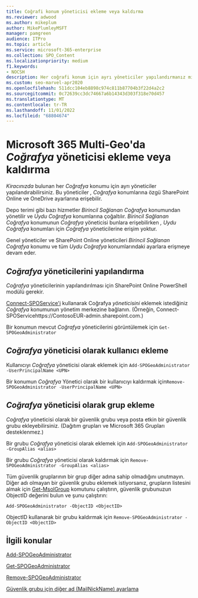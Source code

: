 ```yaml
---
title: Coğrafi konum yöneticisi ekleme veya kaldırma
ms.reviewer: adwood
ms.author: mikeplum
author: MikePlumleyMSFT
manager: pamgreen
audience: ITPro
ms.topic: article
ms.service: microsoft-365-enterprise
ms.collection: SPO_Content
ms.localizationpriority: medium
f1.keywords:
- NOCSH
description: Her coğrafi konum için ayrı yöneticiler yapılandırmanız mı gerekiyor? Microsoft 365 Multi-Geo'da coğrafi yönetici eklemeyi veya kaldırmayı öğrenin.
ms.custom: seo-marvel-apr2020
ms.openlocfilehash: 511dcc104eb8898c974c811b87704b3f22d4a2c2
ms.sourcegitcommit: 0c72639cc3dc74667a6b14343d303f318e70d457
ms.translationtype: MT
ms.contentlocale: tr-TR
ms.lasthandoff: 11/01/2022
ms.locfileid: "68804674"
---
```

# <a name="add-or-remove-a-_geography_-administrator-in-microsoft-365-multi-geo"></a>Microsoft 365 Multi-Geo'da _Coğrafya_ yöneticisi ekleme veya kaldırma

_Kiracınızda_ bulunan her _Coğrafya_ konumu için ayrı yöneticiler yapılandırabilirsiniz. Bu yöneticiler _, Coğrafya_ konumlarına özgü SharePoint Online ve OneDrive ayarlarına erişebilir.

Depo terimi gibi bazı hizmetler _Birincil Sağlanan Coğrafya_ konumundan yönetilir ve _Uydu Coğrafya_ konumlarına çoğaltılır. _Birincil Sağlanan Coğrafya_ konumunun _Coğrafya_ yöneticisi bunlara erişebilirken _, Uydu Coğrafya_ konumları için _Coğrafya_ yöneticilerine erişim yoktur.

Genel yöneticiler ve SharePoint Online yöneticileri _Birincil Sağlanan Coğrafya_ konumu ve tüm _Uydu Coğrafya_ konumlarındaki ayarlara erişmeye devam eder.

## <a name="configuring-_geography_-administrators"></a>_Coğrafya_ yöneticilerini yapılandırma

_Coğrafya_ yöneticilerinin yapılandırılması için SharePoint Online PowerShell modülü gerekir.

[Connect-SPOService'i](/powershell/module/sharepoint-online/Connect-SPOService) kullanarak Coğrafya _yöneticisini_ eklemek istediğiniz _Coğrafya_ konumunun yönetim merkezine bağlanın. (Örneğin, Connect-SPOServicehttps://ContosoEUR-admin.sharepoint.com.)

Bir konumun mevcut _Coğrafya_ yöneticilerini görüntülemek için `Get-SPOGeoAdministrator`

## <a name="adding-a-user-as-a-_geography_-admin"></a>_Coğrafya_ yöneticisi olarak kullanıcı ekleme

Kullanıcıyı _Coğrafya_ yöneticisi olarak eklemek için `Add-SPOGeoAdministrator -UserPrincipalName <UPN>`

Bir konumun _Coğrafya_ Yönetici olarak bir kullanıcıyı kaldırmak için`Remove-SPOGeoAdministrator -UserPrincipalName <UPN>`

## <a name="adding-a-group-as-a-_geography_-admin"></a>_Coğrafya_ yöneticisi olarak grup ekleme

_Coğrafya_ yöneticisi olarak bir güvenlik grubu veya posta etkin bir güvenlik grubu ekleyebilirsiniz. (Dağıtım grupları ve Microsoft 365 Grupları desteklenmez.)

Bir grubu _Coğrafya_ yöneticisi olarak eklemek için `Add-SPOGeoAdministrator -GroupAlias <alias>`

Bir grubu _Coğrafya_ yöneticisi olarak kaldırmak için `Remove-SPOGeoAdministrator -GroupAlias <alias>`

Tüm güvenlik gruplarının bir grup diğer adına sahip olmadığını unutmayın. Diğer adı olmayan bir güvenlik grubu eklemek istiyorsanız, grupların listesini almak için [Get-MsolGroup](/powershell/module/msonline/get-msolgroup) komutunu çalıştırın, güvenlik grubunuzun ObjectID değerini bulun ve şunu çalıştırın:

`Add-SPOGeoAdministrator -ObjectID <ObjectID>`

ObjectID kullanarak bir grubu kaldırmak için `Remove-SPOGeoAdministrator -ObjectID <ObjectID>`

## <a name="related-topics"></a>İlgili konular

[Add-SPOGeoAdministrator](/powershell/module/sharepoint-online/add-spogeoadministrator)

[Get-SPOGeoAdministrator](/powershell/module/sharepoint-online/get-spogeoadministrator)

[Remove-SPOGeoAdministrator](/powershell/module/sharepoint-online/remove-spogeoadministrator)

[Güvenlik grubu için diğer ad (MailNickName) ayarlama](/powershell/module/azuread/set-azureadgroup)
